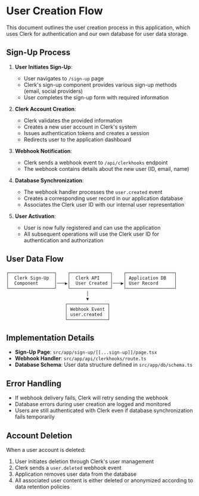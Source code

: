 # User Creation Flow

This document outlines the user creation process in this application, which uses Clerk for authentication and our own database for user data storage.

## Sign-Up Process

1. **User Initiates Sign-Up**:
   - User navigates to `/sign-up` page
   - Clerk's sign-up component provides various sign-up methods (email, social providers)
   - User completes the sign-up form with required information

2. **Clerk Account Creation**:
   - Clerk validates the provided information
   - Creates a new user account in Clerk's system
   - Issues authentication tokens and creates a session
   - Redirects user to the application dashboard

3. **Webhook Notification**:
   - Clerk sends a webhook event to `/api/clerkhooks` endpoint
   - The webhook contains details about the new user (ID, email, name)

4. **Database Synchronization**:
   - The webhook handler processes the `user.created` event
   - Creates a corresponding user record in our application database
   - Associates the Clerk user ID with our internal user representation

5. **User Activation**:
   - User is now fully registered and can use the application
   - All subsequent operations will use the Clerk user ID for authentication and authorization

## User Data Flow

```
┌─────────────────┐    ┌───────────────┐    ┌──────────────────┐
│  Clerk Sign-Up  │    │  Clerk API    │    │ Application DB   │
│  Component      │───▶│  User Created │───▶│ User Record      │
└─────────────────┘    └───────────────┘    └──────────────────┘
                              │
                              ▼
                      ┌───────────────┐
                      │ Webhook Event │
                      │ user.created  │
                      └───────────────┘
```

## Implementation Details

- **Sign-Up Page**: `src/app/sign-up/[[...sign-up]]/page.tsx` 
- **Webhook Handler**: `src/app/api/clerkhooks/route.ts`
- **Database Schema**: User data structure defined in `src/app/db/schema.ts`

## Error Handling

- If webhook delivery fails, Clerk will retry sending the webhook
- Database errors during user creation are logged and monitored
- Users are still authenticated with Clerk even if database synchronization fails temporarily

## Account Deletion

When a user account is deleted:
1. User initiates deletion through Clerk's user management
2. Clerk sends a `user.deleted` webhook event
3. Application removes user data from the database 
4. All associated user content is either deleted or anonymized according to data retention policies